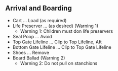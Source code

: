## Arrival and Boarding

* Cart ... Load (as required)
* Life Preserver ... (as desired) (Warning 1)
    - Warning 1: Children must don life preservers
* Seal Poop ... Avoid
* Top Gate Lifeline ... Clip to Top Lifeline, Aft
* Bottom Gate Lifeline ... Clip to Top Gate Lifeline
* Shoes ... Remove
* Board Ballad (Warning 2)
    - Warning 2: Do not pull on stanchions
